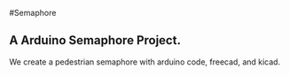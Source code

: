 #Semaphore
## A Arduino Semaphore Project.

We create a pedestrian semaphore with arduino code, freecad, and kicad.

